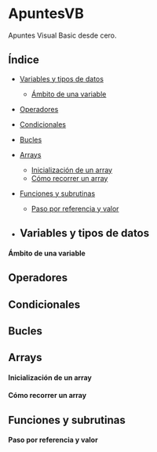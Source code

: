 # ApuntesVB
Apuntes Visual Basic desde cero.
## Índice
- [Variables y tipos de datos](#variables-y-tipos-de-datos)
  * [Ámbito de una variable](#-mbito-de-una-variable)
- [Operadores](#operadores)
- [Condicionales](#condicionales)
- [Bucles](#bucles)
- [Arrays](#arrays)
  * [Inicialización de un array](#inicializaci-n-de-un-array)
  * [Cómo recorrer un array](#c-mo-recorrer-un-array)
- [Funciones y subrutinas](#funciones-y-subrutinas)
  * [Paso por referencia y valor](#paso-por-referencia-y-valor)

- ## Variables y tipos de datos

#### Ámbito de una variable

## Operadores

## Condicionales

## Bucles

## Arrays

#### Inicialización de un array

#### Cómo recorrer un array

## Funciones y subrutinas

#### Paso por referencia y valor

